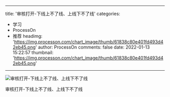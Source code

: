 
---
title: '审核打开-下线上不了线、上线下不了线'
categories: 
 - 学习
 - ProcessOn
 - 推荐
headimg: 'https://img.processon.com/chart_image/thumb/61838c80e401fd493d42eb45.png'
author: ProcessOn
comments: false
date: 2022-01-13 15:22:57
thumbnail: 'https://img.processon.com/chart_image/thumb/61838c80e401fd493d42eb45.png'
---

<div>   
<img class="thumb" alt="审核打开-下线上不了线、上线下不了线" src="https://img.processon.com/chart_image/thumb/61838c80e401fd493d42eb45.png" referrerpolicy="no-referrer">
<p>审核打开-下线上不了线、上线下不了线</p>  
</div>
            